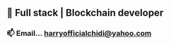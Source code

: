 ## 👷 Full stack | Blockchain developer
### 📫 Email... harryofficialchidi@yahoo.com

<!---
oneharry/oneharry is a ✨ special ✨ repository because its `README.md` (this file) appears on your GitHub profile.
You can click the Preview link to take a look at your changes.
--->
